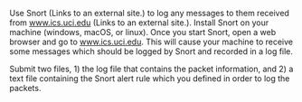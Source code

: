 Use Snort (Links to an external site.) to log any messages to them received from www.ics.uci.edu (Links to an external site.). Install Snort on your machine (windows, macOS, or linux). Once you start Snort, open a web browser and go to www.ics.uci.edu. This will cause your machine to receive some messages which should be logged by Snort and recorded in a log file. 

Submit two files, 1) the log file that contains the packet information, and
 2) a text file containing the Snort alert rule which you defined in order to log the packets.
